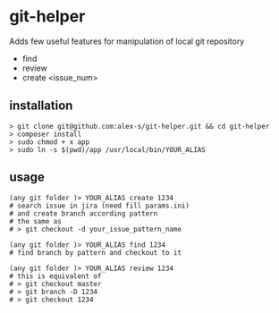 # git-helper
Adds few useful features for manipulation of local git repository
* find <search>
* review <search>
* create <issue_num>
## installation

```
> git clone git@github.com:alex-s/git-helper.git && cd git-helper
> composer install
> sudo chmod + x app
> sudo ln -s $(pwd)/app /usr/local/bin/YOUR_ALIAS
```  

## usage

```
(any git folder )> YOUR_ALIAS create 1234
# search issue in jira (need fill params.ini) 
# and create branch according pattern
# the same as
# > git checkout -d your_issue_pattern_name
```
```
(any git folder )> YOUR_ALIAS find 1234
# find branch by pattern and checkout to it
```
```
(any git folder )> YOUR_ALIAS review 1234
# this is equivalent of 
# > git checkout master
# > git branch -D 1234
# > git checkout 1234

```  